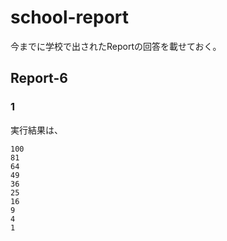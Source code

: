 # school-report
今までに学校で出されたReportの回答を載せておく。
## Report-6
### 1
実行結果は、
```
100
81
64
49
36
25
16
9
4
1
```
